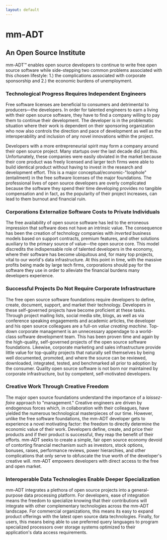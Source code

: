 ```yaml
---
layout: default
---
```


# mm-ADT
## An Open Source Institute

mm-ADT&#8482; enables open source developers to continue to write free open source software while side-stepping two common problems associated with this chosen lifestyle: 1.) the complications associated with corporate sponsorship and 2.) the economic burdens of unemployment. 

### Technological Progress Requires Independent Engineers

Free software licenses are beneficial to consumers and detrimental to producers&mdash;the developers. In order for talented engineers to earn a living with their open source software, they have to find a company willing to pay them to continue their development. The developer is in the problematic situation where their work is dependent on their sponsoring organization who now also controls the direction and pace of development as well as the interoperability and inclusion of any novel innovations within the project.

Developers with a more entrepreneurial spirit may form a company around their open source project. Many startups over the last decade did just this. Unfortunately, these companies were easily obviated in the market because their core product was freely licensed and larger tech firms were able to build identical product without having to invest in the research and development effort. This is a major conceptual/economic-"loophole" (entailment) in the free software licenses of the major foundations. The professional lives of open source developers are overly complicated because the software they spend their time developing provides no tangible compensation and in fact, as the popularity of their project increases, can lead to them burnout and financial ruin.

### Corporations Externalize Software Costs to Private Individuals

The free availability of open source software has led to the erroneous impression that software does not have an intrinsic value. The consequence has been the creation of technology companies with _inverted_ business models based on support contracts, premium features, and other solutions auxiliary to the primary source of value&mdash;the open source core. This model discredits the indispensable role of talented developers in the economy, where their software has become ubiquitous and, for many top projects, vital to our world's data infrastructure. At this point in time, with the massive profits being made by large tech firms, corporations should pay for the software they use in order to alleviate the financial burdens many developers experience.

### Successful Projects Do Not Require Corporate Infrastructure

The free open source software foundations require developers to define, create, document, support, and market their technology. Developers in these self-governed projects have become proficient at these tasks. Through project mailing lists, social media site, blogs, as well as via conference speaking engagements and academic articles, the developer and his open source colleagues are a full-on _value creating machine_. Top-down corporate management is an unnecessary appendage to a world-class software development team. This has been proven time and again by the high-quality, self-governed projects of the open source software foundations. Likewise, corporate marketing and sales infrastructure provide little value for top-quality projects that naturally sell themselves by being well documented, promoted, and where the source can be reviewed, downloaded, integrated, tested, and benchmarked all prior to adoption by the consumer. Quality open source software is not born nor maintained by corporate infrastructure, but by competent, self-motivated developers.

### Creative Work Through Creative Freedom

The major open source foundations understand the importance of a _laissez-faire_ approach to "management." Creative engineers are driven by endogenous forces which, in collaboration with their colleagues, have yielded the numerous technological masterpieces of our time. However, unlike the free software foundations, the mm-ADT developer gets to experience a novel motivating factor: the freedom to directly determine the economic value of their work. Developers define, create, and price their products and if their product is successful, they reap the benefit of their efforts. mm-ADT seeks to create a simple, fair open source economy devoid of contorting financial mechanism such as investors, stock options, bonuses, raises, performance reviews, power hierarchies, and other complications that only serve to obfuscate the true worth of the developer's creative will. mm-ADT empowers developers with direct access to the free and open market. 

### Interoperable Data Technologies Enable Deeper Specialization

mm-ADT integrates a plethora of open source projects into a general-purpose data processing platform. For developers, ease of integration means the freedom to specialize knowing that their contributions will integrate with other complementary technologies across the mm-ADT landscape. For commercial organizations, this means its easy to expand product offerings with the latest open source data technologies. Finally, for users, this means being able to use preferred query languages to program specialized processors over storage systems optimized to their application's data access requirements.